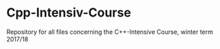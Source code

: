 # Cpp-Intensiv-Course
Repository for all files concerning the C++-Intensive Course, winter term 2017/18  
